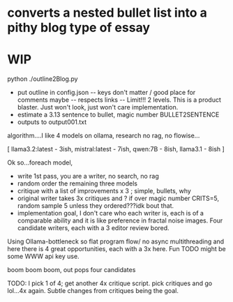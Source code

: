 # converts a nested bullet list into a pithy blog type of essay
# WIP 

python ./outline2Blog.py
- put outline in config.json
-- keys don't matter / good place for comments maybe
-- respects links
-- Limit!!! 2 levels. This is a product blaster. Just won't look, just won't care implementation.
- estimate a 3.13 sentence to bullet, magic number BULLET2SENTENCE
- outputs to output001.txt


algorithm....I like 4 models on ollama, research no rag, no flowise...

[ 
  llama3.2:latest - 3ish,
  mistral:latest  - 7ish,
  qwen:7B         - 8ish,
  llama3.1        - 8ish 
]

Ok so...foreach model,
- write 1st pass, you are a writer, no search, no rag
- random order the remaining three models
- critique with a list of improvements x 3  ; simple, bullets, why
- original writer takes 3x critiques and ? if over magic number CRITS=5, random sample 5 unless they ordered???idk bout that.
- implementation goal, I don't care who each writer is, each is of a comparable ability and it is like preference in fractal noise images. Four candidate writers, each with a 3 editor review bored. 

Using Ollama-bottleneck so flat program flow/ no async multithreading and here there is 4 great opportunities, each with a 3x here. Fun TODO might be some WWW api key use.

boom boom boom, out pops four candidates

TODO: I pick 1 of 4; get another 4x critique script. pick critiques and go lol...4x again. Subtle changes from critiques being the goal. 